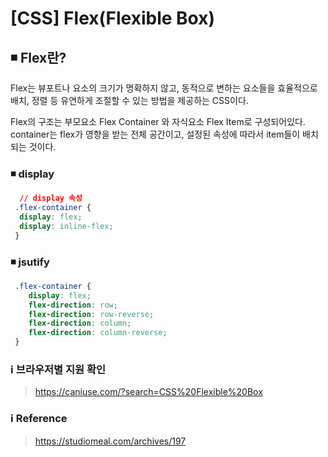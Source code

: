 # [CSS] Flex(Flexible Box)

## ◾️ Flex란?
Flex는 뷰포트나 요소의 크기가 명확하지 않고, 동적으로 변하는 요소들을 효율적으로 배치, 정렬 등 유연하게 조절할 수 있는 방법을 제공하는 CSS이다.

Flex의 구조는 부모요소 Flex Container 와 자식요소 Flex Item로 구성되어있다.
container는 flex가 영향을 받는 전체 공간이고, 설정된 속성에 따라서 item들이 배치되는 것이다.

### ◾️ display


```css
  // display 속성
 .flex-container {
  display: flex;
  display: inline-flex;  
 }
```

### ◾️ jsutify
```css
 .flex-container {
    display: flex;
    flex-direction: row;
    flex-direction: row-reverse;
    flex-direction: column;
    flex-direction: column-reverse;
 }
```

### ℹ️ 브라우저별 지원 확인
> https://caniuse.com/?search=CSS%20Flexible%20Box

### ℹ️ Reference
> https://studiomeal.com/archives/197
